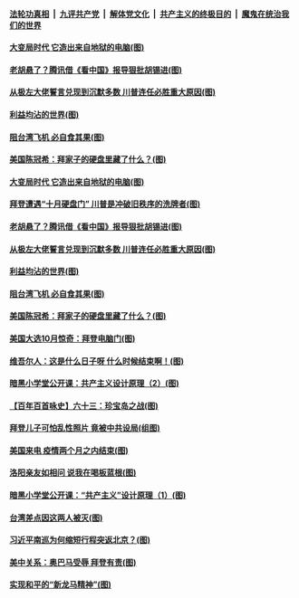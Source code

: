 

####  [法轮功真相](../../../../basic/blob/master/README.md?t=10210802) &nbsp;|&nbsp; [九评共产党](../../../../9ping.md/blob/master/README.md?t=10210802) &nbsp;|&nbsp; [解体党文化](../../../../jtdwh.md/blob/master/README.md?t=10210802)  &nbsp;|&nbsp; [共产主义的终极目的](../../../../gczydzjmd.md/blob/master/README.md?t=10210802) &nbsp;|&nbsp; [魔鬼在统治我们的世界](../../../../mgztzwmdsj.md/blob/master/README.md?t=10210802) 

#### [大变局时代 它造出来自地狱的电脑(图)](../pages/p4/949811.md?t=10210802) 

#### [老胡悬了？腾讯借《看中国》报导狠批胡锡进(图)](../pages/p4/949863.md?t=10210802) 

#### [从极左大佬誓言兑现到沉默多数 川普连任必胜重大原因(图)](../pages/p4/949871.md?t=10210802) 

#### [利益均沾的世界(图)](../pages/p4/949779.md?t=10210802) 

#### [阻台湾飞机 必自食其果(图)](../pages/p4/949776.md?t=10210802) 

#### [美国陈冠希：拜家子的硬盘里藏了什么？(图)](../pages/p4/949774.md?t=10210802) 

#### [大变局时代 它造出来自地狱的电脑(图)](../pages/p4/949811.md?t=10210802) 

#### [拜登遭遇“十月硬盘门” 川普是冲破旧秩序的洗牌者(图)](../pages/p4/949879.md?t=10210802) 

#### [老胡悬了？腾讯借《看中国》报导狠批胡锡进(图)](../pages/p4/949863.md?t=10210802) 

#### [从极左大佬誓言兑现到沉默多数 川普连任必胜重大原因(图)](../pages/p4/949871.md?t=10210802) 

#### [利益均沾的世界(图)](../pages/p4/949779.md?t=10210802) 

#### [阻台湾飞机 必自食其果(图)](../pages/p4/949776.md?t=10210802) 

#### [美国陈冠希：拜家子的硬盘里藏了什么？(图)](../pages/p4/949774.md?t=10210802) 

#### [美国大选10月惊奇：拜登电脑门(图)](../pages/p4/949772.md?t=10210802) 

#### [维吾尔人：这是什么日子呀 什么时候结束啊！(图)](../pages/p4/949771.md?t=10210802) 

#### [暗黑小学堂公开课：共产主义设计原理（2）(图)](../pages/p4/949768.md?t=10210802) 

#### [【百年百首咏史】六十三：珍宝岛之战(图)](../pages/p4/949761.md?t=10210802) 

#### [拜登儿子可怕乱性照片 竟被中共设局(组图)](../pages/p4/949631.md?t=10210802) 

#### [美国来电 疫情两个月之内结束(图)](../pages/p4/949656.md?t=10210802) 

#### [洛阳亲友如相问 说我在喝板蓝根(图)](../pages/p4/949653.md?t=10210802) 

#### [暗黑小学堂公开课：“共产主义”设计原理（1）(图)](../pages/p4/949650.md?t=10210802) 

#### [台湾差点因这两人被灭(图)](../pages/p4/949582.md?t=10210802) 


#### [习近平南巡为何缩短行程突返北京？(图)](../pages/p4/949598.md?t=10210802) 

#### [美中关系：奥巴马受辱 拜登有责(图)](../pages/p4/949581.md?t=10210802) 

#### [实现和平的“新龙马精神”(图)](../pages/p4/949587.md?t=10210802) 

